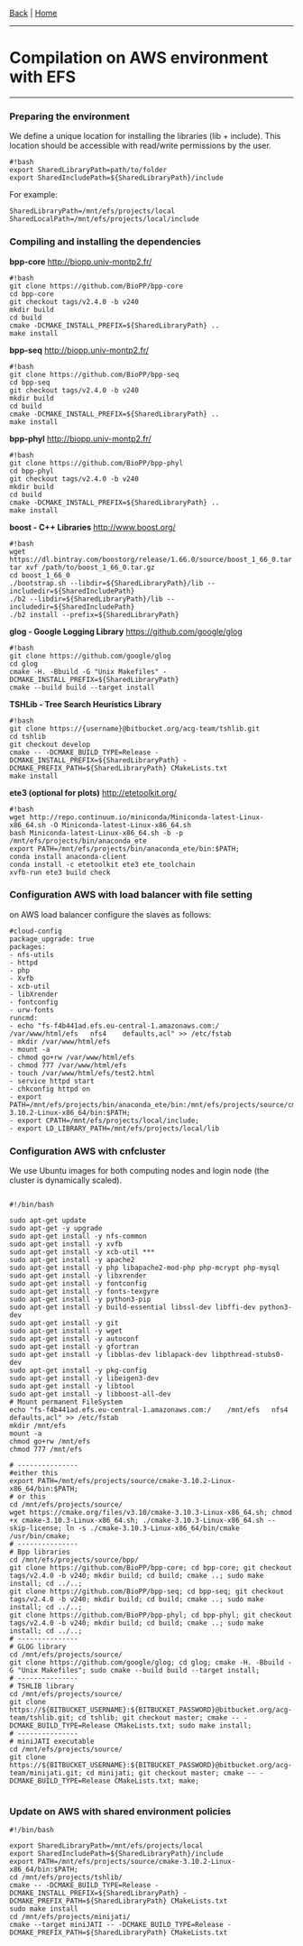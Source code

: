 [Back](./Index.md) | [Home](../Home.md)

---
# Compilation on AWS environment with EFS
---

### Preparing the environment


We define a unique location for installing the libraries (lib + include). This location should be accessible with read/write permissions by the user.


```
#!bash
export SharedLibraryPath=path/to/folder
export SharedIncludePath=${SharedLibraryPath}/include

```

For example:


```
SharedLibraryPath=/mnt/efs/projects/local
SharedLocalPath=/mnt/efs/projects/local/include
```



### Compiling and installing the dependencies


**bpp-core** http://biopp.univ-montp2.fr/

```
#!bash
git clone https://github.com/BioPP/bpp-core
cd bpp-core
git checkout tags/v2.4.0 -b v240
mkdir build
cd build
cmake -DCMAKE_INSTALL_PREFIX=${SharedLibraryPath} ..
make install
```

**bpp-seq** http://biopp.univ-montp2.fr/

```
#!bash
git clone https://github.com/BioPP/bpp-seq
cd bpp-seq
git checkout tags/v2.4.0 -b v240
mkdir build
cd build
cmake -DCMAKE_INSTALL_PREFIX=${SharedLibraryPath} ..
make install
```

**bpp-phyl**  http://biopp.univ-montp2.fr/

```
#!bash
git clone https://github.com/BioPP/bpp-phyl
cd bpp-phyl
git checkout tags/v2.4.0 -b v240
mkdir build
cd build
cmake -DCMAKE_INSTALL_PREFIX=${SharedLibraryPath} ..
make install
```

**boost - C++ Libraries** http://www.boost.org/

```
#!bash
wget https://dl.bintray.com/boostorg/release/1.66.0/source/boost_1_66_0.tar.gz
tar xvf /path/to/boost_1_66_0.tar.gz
cd boost_1_66_0
./bootstrap.sh --libdir=${SharedLibraryPath}/lib --includedir=${SharedIncludePath}
./b2 --libdir=${SharedLibraryPath}/lib --includedir=${SharedIncludePath}
./b2 install --prefix=${SharedLibraryPath}
```

**glog - Google Logging Library** https://github.com/google/glog

```
#!bash
git clone https://github.com/google/glog
cd glog
cmake -H. -Bbuild -G "Unix Makefiles" -DCMAKE_INSTALL_PREFIX=${SharedLibraryPath}
cmake --build build --target install

```


**TSHLib - Tree Search Heuristics Library** 

```
#!bash
git clone https://{username}@bitbucket.org/acg-team/tshlib.git
cd tshlib
git checkout develop
cmake -- -DCMAKE_BUILD_TYPE=Release -DCMAKE_INSTALL_PREFIX=${SharedLibraryPath} -DCMAKE_PREFIX_PATH=${SharedLibraryPath} CMakeLists.txt
make install
```


**ete3  (optional for plots)** http://etetoolkit.org/

```
#!bash
wget http://repo.continuum.io/miniconda/Miniconda-latest-Linux-x86_64.sh -O Miniconda-latest-Linux-x86_64.sh
bash Miniconda-latest-Linux-x86_64.sh -b -p /mnt/efs/projects/bin/anaconda_ete
export PATH=/mnt/efs/projects/bin/anaconda_ete/bin:$PATH;
conda install anaconda-client
conda install -c etetoolkit ete3 ete_toolchain
xvfb-run ete3 build check
```



### Configuration AWS with load balancer with file setting


on AWS load balancer configure the slaves as follows:

```
#cloud-config
package_upgrade: true
packages:
- nfs-utils
- httpd
- php
- Xvfb
- xcb-util
- libXrender
- fontconfig
- urw-fonts
runcmd:
- echo "fs-f4b441ad.efs.eu-central-1.amazonaws.com:/    /var/www/html/efs   nfs4    defaults,acl" >> /etc/fstab
- mkdir /var/www/html/efs
- mount -a
- chmod go+rw /var/www/html/efs
- chmod 777 /var/www/html/efs
- touch /var/www/html/efs/test2.html
- service httpd start
- chkconfig httpd on
- export PATH=/mnt/efs/projects/bin/anaconda_ete/bin:/mnt/efs/projects/source/cmake-3.10.2-Linux-x86_64/bin:$PATH;
- export CPATH=/mnt/efs/projects/local/include;
- export LD_LIBRARY_PATH=/mnt/efs/projects/local/lib
```

### Configuration AWS with cnfcluster 

We use Ubuntu images for both computing nodes and login node (the cluster is dynamically scaled).

```

#!/bin/bash

sudo apt-get update
sudo apt-get -y upgrade
sudo apt-get install -y nfs-common
sudo apt-get install -y xvfb
sudo apt-get install -y xcb-util ***
sudo apt-get install -y apache2
sudo apt-get install -y php libapache2-mod-php php-mcrypt php-mysql
sudo apt-get install -y libxrender
sudo apt-get install -y fontconfig
sudo apt-get install -y fonts-texgyre
sudo apt-get install -y python3-pip
sudo apt-get install -y build-essential libssl-dev libffi-dev python3-dev
sudo apt-get install -y git
sudo apt-get install -y wget
sudo apt-get install -y autoconf
sudo apt-get install -y gfortran
sudo apt-get install -y libblas-dev liblapack-dev libpthread-stubs0-dev
sudo apt-get install -y pkg-config
sudo apt-get install -y libeigen3-dev
sudo apt-get install -y libtool
sudo apt-get install -y libboost-all-dev
# Mount permanent FileSystem
echo "fs-f4b441ad.efs.eu-central-1.amazonaws.com:/    /mnt/efs   nfs4    defaults,acl" >> /etc/fstab
mkdir /mnt/efs
mount -a
chmod go+rw /mnt/efs
chmod 777 /mnt/efs

# ---------------
#either this
export PATH=/mnt/efs/projects/source/cmake-3.10.2-Linux-x86_64/bin:$PATH;
# or this
cd /mnt/efs/projects/source/
wget https://cmake.org/files/v3.10/cmake-3.10.3-Linux-x86_64.sh; chmod +x cmake-3.10.3-Linux-x86_64.sh; ./cmake-3.10.3-Linux-x86_64.sh --skip-license; ln -s ./cmake-3.10.3-Linux-x86_64/bin/cmake /usr/bin/cmake;
# ---------------
# Bpp libraries
cd /mnt/efs/projects/source/bpp/
git clone https://github.com/BioPP/bpp-core; cd bpp-core; git checkout tags/v2.4.0 -b v240; mkdir build; cd build; cmake ..; sudo make install; cd ../..;
git clone https://github.com/BioPP/bpp-seq; cd bpp-seq; git checkout tags/v2.4.0 -b v240; mkdir build; cd build; cmake ..; sudo make install; cd ../..;
git clone https://github.com/BioPP/bpp-phyl; cd bpp-phyl; git checkout tags/v2.4.0 -b v240; mkdir build; cd build; cmake ..; sudo make install; cd ../..;
# ---------------
# GLOG library
cd /mnt/efs/projects/source/
git clone https://github.com/google/glog; cd glog; cmake -H. -Bbuild -G "Unix Makefiles"; sudo cmake --build build --target install;
# ---------------
# TSHLIB library
cd /mnt/efs/projects/source/
git clone https://${BITBUCKET_USERNAME}:${BITBUCKET_PASSWORD}@bitbucket.org/acg-team/tshlib.git; cd tshlib; git checkout master; cmake -- -DCMAKE_BUILD_TYPE=Release CMakeLists.txt; sudo make install;
# ---------------
# miniJATI executable
cd /mnt/efs/projects/source/
git clone https://${BITBUCKET_USERNAME}:${BITBUCKET_PASSWORD}@bitbucket.org/acg-team/minijati.git; cd minijati; git checkout master; cmake -- -DCMAKE_BUILD_TYPE=Release CMakeLists.txt; make;


```


### Update on AWS with shared environment policies


```
#!/bin/bash

export SharedLibraryPath=/mnt/efs/projects/local
export SharedIncludePath=${SharedLibraryPath}/include
export PATH=/mnt/efs/projects/source/cmake-3.10.2-Linux-x86_64/bin:$PATH;
cd /mnt/efs/projects/tshlib/
cmake -- -DCMAKE_BUILD_TYPE=Release -DCMAKE_INSTALL_PREFIX=${SharedLibraryPath} -DCMAKE_PREFIX_PATH=${SharedLibraryPath} CMakeLists.txt
sudo make install
cd /mnt/efs/projects/minijati/
cmake --target miniJATI -- -DCMAKE_BUILD_TYPE=Release -DCMAKE_PREFIX_PATH=${SharedLibraryPath} CMakeLists.txt
```
